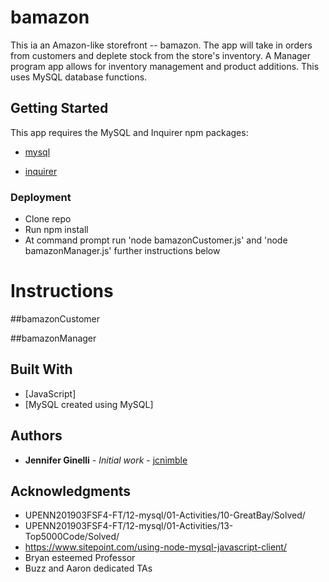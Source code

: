 # bamazon

This ia an Amazon-like storefront -- bamazon. The app will take in orders from customers and deplete stock from the store's inventory. A  Manager program app allows for inventory management and product additions. This uses MySQL database functions.

## Getting Started

This app requires the MySQL and Inquirer npm packages:

   * [mysql](https://www.npmjs.com/package/mysql)

   * [inquirer](https://www.npmjs.com/package/inquirer)

### Deployment
* Clone repo
* Run npm install
* At command prompt run 'node bamazonCustomer.js' and 'node bamazonManager.js' further instructions below

# Instructions

##bamazonCustomer

##bamazonManager


## Built With

* [JavaScript]
* [MySQL created using MySQL]

## Authors

* **Jennifer Ginelli** - *Initial work* - [jcnimble](https://jcnimble.github.io/)

## Acknowledgments

   * UPENN201903FSF4-FT/12-mysql/01-Activities/10-GreatBay/Solved/
   * UPENN201903FSF4-FT/12-mysql/01-Activities/13-Top5000Code/Solved/
   * https://www.sitepoint.com/using-node-mysql-javascript-client/
   * Bryan esteemed Professor
   * Buzz and Aaron dedicated TAs
